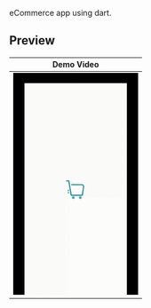 eCommerce app using dart.

## Preview

| Demo Video |
| ------------------ | 
| <img src="./preview/preview.gif" height="400" alt="Screenshot"/>  |
